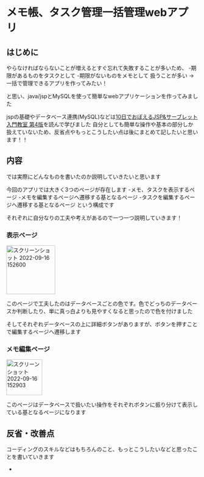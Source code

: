 # メモ帳、タスク管理一括管理webアプリ

## はじめに
やらなければならないことが増えるとすぐ忘れて失敗することが多いため、
-期限があるものをタスクとして
-期限がないものをメモとして
扱うことが多い
→一括で管理できるアプリを作ってみたい！

と思い、java/jspとMySQLを使って簡単なwebアプリケーションを作ってみました

jspの基礎やデータベース連携(MySQL)などは[10日でおぼえるJSP&サーブレット入門教室 第4版](https://www.amazon.co.jp/10%E6%97%A5%E3%81%A7%E3%81%8A%E3%81%BC%E3%81%88%E3%82%8BJSP-%E3%82%B5%E3%83%BC%E3%83%96%E3%83%AC%E3%83%83%E3%83%88%E5%85%A5%E9%96%80%E6%95%99%E5%AE%A4-%E7%AC%AC4%E7%89%88-%E5%B1%B1%E7%94%B0-%E7%A5%A5%E5%AF%9B/dp/4798140341)を読んで学びました
自分としても簡単な操作や基本の部分しか扱えていないため、反省点やもっとこうしたい点は後にまとめて記したいと思います！！

## 内容
では実際にどんなものを書いたのか説明していきたいと思います

今回のアプリでは大きく3つのページが存在します
-メモ、タスクを表示するページ
-メモを編集するページへ遷移する基となるページ
-タスクを編集するページへ遷移する基となるページ
という構成です

それぞれに自分なりの工夫や考えがあるので一つ一つ説明していきます！

### 表示ページ

<img width="128" alt="スクリーンショット 2022-09-16 152600" src="https://user-images.githubusercontent.com/106229195/190571062-d9b6958d-d4c1-4010-a569-70d6bab536d6.png">

このページで工夫したのはデータベースごとの色です。色でどっちのデータベースか判断したり、単に真っ白よりも見やすくなると思ったので色を付けました

そしてそれぞれデータベースの上に詳細ボタンがありますが、ボタンを押すことで編集するページへ遷移します

### メモ編集ページ

<img width="94" alt="スクリーンショット 2022-09-16 152903" src="https://user-images.githubusercontent.com/106229195/190571459-abe75277-8f40-4867-bef4-2379337f950e.png">

このページはデータベースで扱いたい操作をそれぞれボタンに振り分けて表示している基となるページになります



## 反省・改善点

コーディングのスキルなどはもちろんのこと、もっとこうしたいなどと思ったことを書いていきます

-
